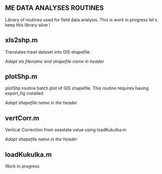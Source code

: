 <h2>ME DATA ANALYSES ROUTINES</h1>

Library of routines used for field data analysis. This is work in progress let's keep this library alive !

<h2>xls2shp.m</h2>
<p>Translates trawl dataset into GIS shapefile.</p>
<i>Adapt xls filename and shapefile name in header</i>

<h2>plotShp.m</h2>
<p>plotShp routine batch plot of GIS shapefile.
This routine requires having export_fig installed</p>
<i>Adapt shapefile name in the header</i>

<h2>vertCorr.m</h2>
<p>Vertical Correction from seastate value using loadKukulka.m</p>
<i>Adapt shapefile name in the header</i>

<h2>loadKukulka.m</h2>
<p>Work in progress</p>
